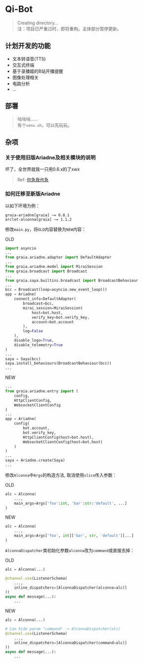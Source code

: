# Qi-Bot

> Creating directory...  
> 注：项目已严重过时，即将重构。主体部分暂停更新。

## 计划开发的功能

* 文本转语音(TTS)
* 交互式终端
* 基于录播姬的B站开播提醒
* 图像处理相关
* 电路分析
* ...

## 部署

> 咕咕咕……  
> 有个`venv.sh`，可以先玩玩。

## 杂项

### 关于使用旧版Ariadne及相关模块的说明

坏了，全世界就我一只用0.6.x的了xwx

> Ref: [你急我也急](https://github.com/GraiaCommunity/Docs/commit/fc344902ddfb99813431b1a822ce1bb7f04ec164)

### 如何迁移至新版Ariadne

以如下环境为例：

```
graia-ariadne[graia] ~= 0.8.1
arclet-alconna[graia] ~= 1.1.2
```

修改`main.py`，将`OLD`内容替换为`NEW`内容：

OLD

``` python
import asyncio
...
from graia.ariadne.adapter import DefaultAdapter
...
from graia.ariadne.model import MiraiSession
from graia.broadcast import Broadcast
...
from graia.saya.builtins.broadcast import BroadcastBehaviour
...
bcc = Broadcast(loop=asyncio.new_event_loop())
app = Ariadne(
    connect_info=DefaultAdapter(
        broadcast=bcc,
        mirai_session=MiraiSession(
            host=bot.host,
            verify_key=bot.verify_key,
            account=bot.account
        ),
        log=False
    ),
    disable_logo=True,
    disable_telemetry=True
)
...
saya = Saya(bcc)
saya.install_behaviours(BroadcastBehaviour(bcc))
...
```

NEW

``` python
...
from graia.ariadne.entry import (
    config,
    HttpClientConfig,
    WebsocketClientConfig
)
...
app = Ariadne(
    config(
        bot.account,
        bot.verify_key,
        HttpClientConfig(host=bot.host),
        WebsocketClientConfig(host=bot.host)
    )
)
...
saya = Ariadne.create(Saya)
...
```

修改`Alconna`中`Args`的构造方法, 取消使用`slice`传入参数：

OLD

``` python
alc = Alconna(
    ...,
    main_args=Args['foo':int, 'bar':str:'default', ...]
)
```

NEW

``` python
alc = Alconna(
    ...,
    main_args=Args['foo', int]['bar', str, 'default'][...]
)
```

`AlconnaDispatcher`类初始化参数`alconna`改为`command`或直接去掉：

OLD

``` python
alc = Alconna(...)

@channel.use(ListenerSchema(
    ...,
    inline_dispatchers=[AlconnaDispatcher(alconna=alc)]
))
async def message(...):
    ...
```

NEW

``` python
alc = Alconna(...)

# Can hide param "command" -> AlconnaDispatcher(alc)
@channel.use(ListenerSchema(
    ...,
    inline_dispatchers=[AlconnaDispatcher(command=alc)]
))
async def message(...):
    ...
```


